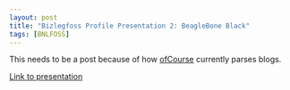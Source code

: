 ```yaml
---
layout: post
title: "Bizlegfoss Profile Presentation 2: BeagleBone Black"
tags: [BNLFOSS]
---
```


This needs to be a post because of how [ofCourse](https://github.com/ryansb/ofcourse)
currently parses blogs.

[Link to presentation](http://msoucy.github.io/bizleg-profiles/profile2/#/)
